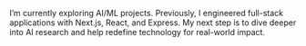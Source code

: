 I’m currently exploring AI/ML projects. Previously, I engineered full-stack applications with Next.js, React, and Express. My next step is to dive deeper into AI research and help redefine technology for real-world impact.
